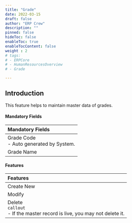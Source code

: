 ```yaml
---
title: "Grade"
date: 2022-03-15
draft: false
author: "ERP Crew"
description: ""
pinned: false
hideToc: false
enableToc: true
enableTocContent: false
weight : 2
# tags: 
# - ERPCore 
# - HumanResourcesOverview
# - Grade  

---
```


## Introduction

This feature helps to maintain master data of grades.


#### Mandatory Fields

|Mandatory Fields|  
  |:------| 
  | Grade Code <br> - Auto generated by System.
  | Grade Name 


#### Features

|Features|   
  |:------|
  | Create New
  | Modify
  | Delete <br>`callout` <br>  - If the master record is live, you may not delete it.  
